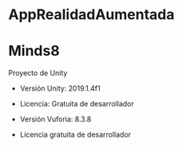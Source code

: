 # AppRealidadAumentada
# Minds8

Proyecto de Unity 

* Versión Unity: 2019.1.4f1
* Licencia: Gratuita de desarrollador

* Versión Vuforia: 8.3.8
* Licencia gratuita de desarrollador
